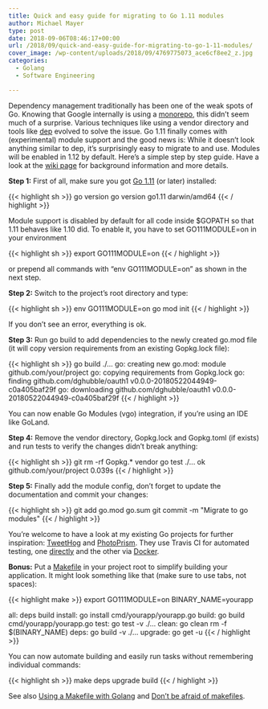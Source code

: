 ```yaml
---
title: Quick and easy guide for migrating to Go 1.11 modules
author: Michael Mayer
type: post
date: 2018-09-06T08:46:17+00:00
url: /2018/09/quick-and-easy-guide-for-migrating-to-go-1-11-modules/
cover_image: /wp-content/uploads/2018/09/4769775073_ace6cf8ee2_z.jpg
categories:
  - Golang
  - Software Engineering

---
```


Dependency management traditionally has been one of the weak spots of Go. Knowing that Google internally is using a [monorepo][1], this didn&#8217;t seem much of a surprise. Various techniques like using a vendor directory and tools like [dep][2] evolved to solve the issue. Go 1.11 finally comes with (experimental) module support and the good news is: While it doesn&#8217;t look anything similar to dep, it&#8217;s surprisingly easy to migrate to and use. Modules will be enabled in 1.12 by default. Here&#8217;s a simple step by step guide. Have a look at the [wiki page][3] for background information and more details.

**Step 1:** First of all, make sure you got [Go 1.11][4] (or later) installed:

{{< highlight sh >}}
go version
go version go1.11 darwin/amd64
{{< / highlight >}}

Module support is disabled by default for all code inside $GOPATH so that 1.11 behaves like 1.10 did. To enable it, you have to set GO111MODULE=on in your environment

{{< highlight sh >}}
export GO111MODULE=on
{{< / highlight >}}

or prepend all commands with &#8220;env GO111MODULE=on&#8221; as shown in the next step.

**Step 2:** Switch to the project&#8217;s root directory and type:

{{< highlight sh >}}
env GO111MODULE=on go mod init
{{< / highlight >}}

If you don&#8217;t see an error, everything is ok.

**Step 3:** Run go build to add dependencies to the newly created go.mod file (it will copy version requirements from an existing Gopkg.lock file):

{{< highlight sh >}}
go build ./...
go: creating new go.mod: module github.com/your/project
go: copying requirements from Gopkg.lock
go: finding github.com/dghubble/oauth1 v0.0.0-20180522044949-c0a405baf29f
go: downloading github.com/dghubble/oauth1 v0.0.0-20180522044949-c0a405baf29f
{{< / highlight >}}

You can now enable Go Modules (vgo) integration, if you&#8217;re using an IDE like GoLand.

**Step 4:** Remove the vendor directory, Gopkg.lock and Gopkg.toml (if exists) and run tests to verify the changes didn&#8217;t break anything:

{{< highlight sh >}}
git rm -rf Gopkg.* vendor
go test ./...
ok      github.com/your/project 0.039s</pre>
{{< / highlight >}}

**Step 5:** Finally add the module config, don&#8217;t forget to update the documentation and commit your changes:

{{< highlight sh >}}
git add go.mod go.sum
git commit -m "Migrate to go modules"
{{< / highlight >}}

You&#8217;re welcome to have a look at my existing Go projects for further inspiration: [TweetHog][5] and [PhotoPrism][6]. They use Travis CI for automated testing, one [directly][7] and the other via [Docker][8].

**Bonus:** Put a [Makefile][9] in your project root to simplify building your application. It might look something like that (make sure to use tabs, not spaces):

{{< highlight make >}}
export GO111MODULE=on
BINARY_NAME=yourapp

all: deps build
install:
    go install cmd/yourapp/yourapp.go
build:
    go build cmd/yourapp/yourapp.go
test:
    go test -v ./...
clean:
    go clean
    rm -f $(BINARY_NAME)
deps:
    go build -v ./...
upgrade:
    go get -u
{{< / highlight >}}

You can now automate building and easily run tasks without remembering individual commands:

{{< highlight sh >}}
make deps upgrade build
{{< / highlight >}}

See also [Using a Makefile with Golang][10] and [Don’t be afraid of makefiles][11].

 [1]: https://cacm.acm.org/magazines/2016/7/204032-why-google-stores-billions-of-lines-of-code-in-a-single-repository/fulltext
 [2]: https://github.com/golang/dep
 [3]: https://github.com/golang/go/wiki/Modules
 [4]: https://golang.org/dl/
 [5]: https://github.com/lastzero/tweethog
 [6]: https://github.com/photoprism/photoprism
 [7]: https://github.com/lastzero/tweethog/blob/master/.travis.yml
 [8]: https://github.com/photoprism/photoprism/blob/master/.travis.yml
 [9]: https://github.com/photoprism/photoprism/blob/master/Makefile
 [10]: https://willhaley.com/blog/golang-makefile/
 [11]: https://sohlich.github.io/post/go_makefile/